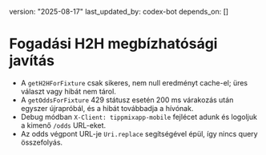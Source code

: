 version: "2025-08-17"
last_updated_by: codex-bot
depends_on: []

# Fogadási H2H megbízhatósági javítás

- A `getH2HForFixture` csak sikeres, nem null eredményt cache-el; üres választ vagy hibát nem tárol.
- A `getOddsForFixture` 429 státusz esetén 200 ms várakozás után egyszer újrapróbál, és a hibát továbbadja a hívónak.
- Debug módban `X-Client: tippmixapp-mobile` fejlécet adunk és logoljuk a kimenő `/odds` URL-eket.
- Az odds végpont URL-je `Uri.replace` segítségével épül, így nincs query összefolyás.
